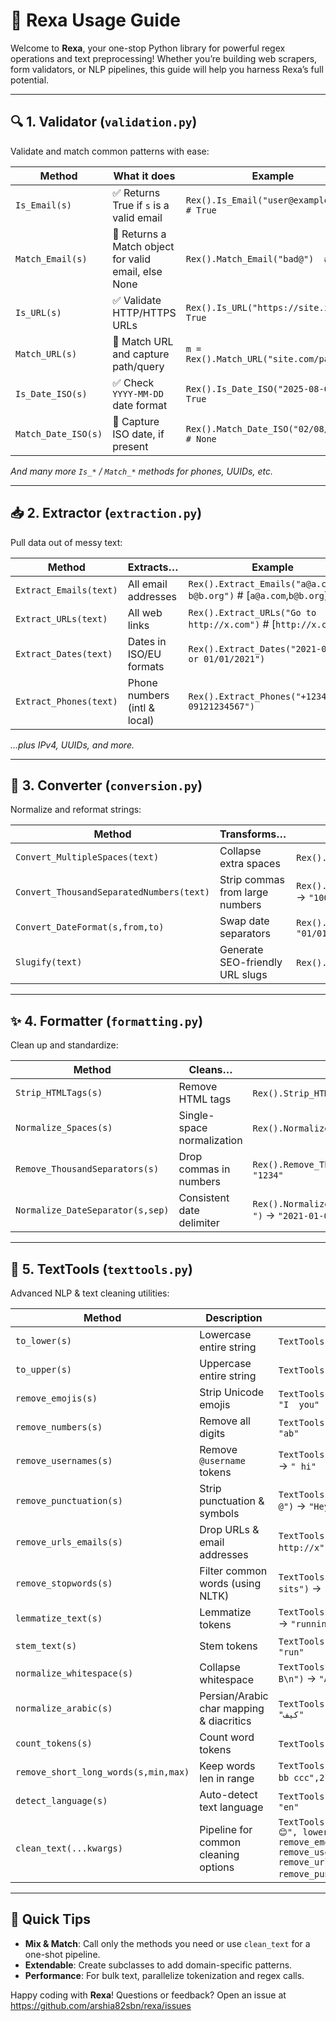 # 🎉 Rexa Usage Guide

Welcome to **Rexa**, your one-stop Python library for powerful regex operations and text preprocessing! Whether you’re building web scrapers, form validators, or NLP pipelines, this guide will help you harness Rexa’s full potential.

---

## 🔍 1. Validator (`validation.py`)
Validate and match common patterns with ease:

| Method                      | What it does                                          | Example                                                |
|-----------------------------|-------------------------------------------------------|--------------------------------------------------------|
| `Is_Email(s)`               | ✅ Returns True if `s` is a valid email               | `Rex().Is_Email("user@example.com")  # True`         |
| `Match_Email(s)`            | 🔎 Returns a Match object for valid email, else None  | `Rex().Match_Email("bad@")  # None`                   |
| `Is_URL(s)`                 | ✅ Validate HTTP/HTTPS URLs                           | `Rex().Is_URL("https://site.io")  # True`             |
| `Match_URL(s)`              | 🔎 Match URL and capture path/query                   | `m = Rex().Match_URL("site.com/path")`                |
| `Is_Date_ISO(s)`            | ✅ Check `YYYY-MM-DD` date format                      | `Rex().Is_Date_ISO("2025-08-02")  # True`             |
| `Match_Date_ISO(s)`         | 🔎 Capture ISO date, if present                       | `Rex().Match_Date_ISO("02/08/2025")  # None`          |

*And many more `Is_*` / `Match_*` methods for phones, UUIDs, etc.*

---

## 📥 2. Extractor (`extraction.py`)
Pull data out of messy text:

| Method                          | Extracts…                                | Example                                                      |
|---------------------------------|------------------------------------------|--------------------------------------------------------------|
| `Extract_Emails(text)`          | All email addresses                      | `Rex().Extract_Emails("a@a.com b@b.org")` # [`a@a.com`,`b@b.org`] |
| `Extract_URLs(text)`            | All web links                            | `Rex().Extract_URLs("Go to http://x.com")` # [`http://x.com`]    |
| `Extract_Dates(text)`           | Dates in ISO/EU formats                  | `Rex().Extract_Dates("2021-01-01 or 01/01/2021")`           |
| `Extract_Phones(text)`          | Phone numbers (intl & local)             | `Rex().Extract_Phones("+123456789, 09121234567")`           |

*…plus IPv4, UUIDs, and more.*

---

## 🔄 3. Converter (`conversion.py`)
Normalize and reformat strings:

| Method                                  | Transforms…                                   | Example                                                      |
|-----------------------------------------|-----------------------------------------------|--------------------------------------------------------------|
| `Convert_MultipleSpaces(text)`          | Collapse extra spaces                         | `Rex().Convert_MultipleSpaces("A   B")` → `"A B"`        |
| `Convert_ThousandSeparatedNumbers(text)`| Strip commas from large numbers               | `Rex().Convert_ThousandSeparatedNumbers("1,000,000")` → `"1000000"` |
| `Convert_DateFormat(s,from,to)`         | Swap date separators                          | `Rex().Convert_DateFormat("01.01.2025",".","/")` → `"01/01/2025"` |
| `Slugify(text)`                         | Generate SEO-friendly URL slugs               | `Rex().Slugify("Hello World!")` → `"hello-world"`         |

---

## ✨ 4. Formatter (`formatting.py`)
Clean up and standardize:

| Method                           | Cleans…                          | Example                                            |
|----------------------------------|----------------------------------|----------------------------------------------------|
| `Strip_HTMLTags(s)`              | Remove HTML tags                 | `Rex().Strip_HTMLTags("<b>Hi</b>")` → `"Hi"`     |
| `Normalize_Spaces(s)`            | Single-space normalization       | `Rex().Normalize_Spaces("A   B")` → `"A B"`     |
| `Remove_ThousandSeparators(s)`   | Drop commas in numbers           | `Rex().Remove_ThousandSeparators("1,234")` → `"1234"` |
| `Normalize_DateSeparator(s,sep)` | Consistent date delimiter        | `Rex().Normalize_DateSeparator("2021/01.01","-")` → `"2021-01-01"` |

---

## 🧹 5. TextTools (`texttools.py`)
Advanced NLP & text cleaning utilities:

| Method                               | Description                              | Example                                                       |
|--------------------------------------|------------------------------------------|---------------------------------------------------------------|
| `to_lower(s)`                        | Lowercase entire string                  | `TextTools.to_lower("HELLO")` → `"hello"`                   |
| `to_upper(s)`                        | Uppercase entire string                  | `TextTools.to_upper("hi")` → `"HI"`                         |
| `remove_emojis(s)`                   | Strip Unicode emojis                     | `TextTools.remove_emojis("I ❤️ you")` → `"I  you"`         |
| `remove_numbers(s)`                  | Remove all digits                        | `TextTools.remove_numbers("a1b2")` → `"ab"`                |
| `remove_usernames(s)`                | Remove `@username` tokens                | `TextTools.remove_usernames("@me hi")` → `" hi"`            |
| `remove_punctuation(s)`              | Strip punctuation & symbols              | `TextTools.remove_punctuation("Hey!?@")` → `"Hey"`         |
| `remove_urls_emails(s)`              | Drop URLs & email addresses              | `TextTools.remove_urls_emails("a@b.com http://x")` → `" "`  |
| `remove_stopwords(s)`                | Filter common words (using NLTK)         | `TextTools.remove_stopwords("the cat sits")` → `"cat sits"`  |
| `lemmatize_text(s)`                  | Lemmatize tokens                         | `TextTools.lemmatize_text("running")` → `"running"`         |
| `stem_text(s)`                       | Stem tokens                              | `TextTools.stem_text("running")` → `"run"`                  |
| `normalize_whitespace(s)`            | Collapse whitespace                      | `TextTools.normalize_whitespace(" A  B\n")` → `"A B"`    |
| `normalize_arabic(s)`                | Persian/Arabic char mapping & diacritics | `TextTools.normalize_arabic("كیف")` → `"کیف"`              |
| `count_tokens(s)`                    | Count word tokens                        | `TextTools.count_tokens("a b c")` → `3`                       |
| `remove_short_long_words(s,min,max)` | Keep words len in range                  | `TextTools.remove_short_long_words("a bb ccc",2,3)` → `"bb ccc"` |
| `detect_language(s)`                 | Auto-detect text language                | `TextTools.detect_language("hello")` → `"en"`              |
| `clean_text(...kwargs)`             | Pipeline for common cleaning options     | `TextTools.clean_text("Hi @you 123 😊", lowercase=True, remove_emoji=True, remove_username=True, remove_urls_emails=True, remove_punct=True)` → `"hi"` |

---

## 🚀 Quick Tips

- **Mix & Match**: Call only the methods you need or use `clean_text` for a one-shot pipeline.  
- **Extendable**: Create subclasses to add domain-specific patterns.  
- **Performance**: For bulk text, parallelize tokenization and regex calls.  

Happy coding with **Rexa**! Questions or feedback? Open an issue at https://github.com/arshia82sbn/rexa/issues
